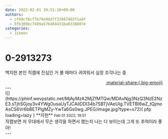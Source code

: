 ```yaml
---
date: 2022-02-01 19:51:10+09:00
authors:
  - cf49cf8cf7b79e9dd7f33987403f1a8f
  - 5fb309bc7489a576484431ba8338807e
categories:
  - Jiheon
---
```


# 0-2913273

<div class="post-container" markdown="1">
<div class="content-container md-sidebar__scrollwrap" markdown="1">

백지헌 본인 직캠에 진심인 거 볼 때마다 귀여워서 심장 조각나는 중

</div>
</div>

<div style="text-align: right;" markdown="1">
<a href="https://weverse.io/fromis9/fanpost/0-2913273" style="text-align: right;">:material-share:{.big-emoji}</a>
</div>
---

<div class="comments-container md-sidebar__scrollwrap" markdown="1">
<div class="comment" markdown="1">
<div class='id-container' markdown="1">
![](https://phinf.wevpstatic.net/MjAyMzA2MjZfMTQw/MDAxNjg3NzQ3NzE2NzE3.sTjhSGjoy3v4YWgOusaUyTJCAiIDDI34b7SBTjVAeUIg.TVETBI6wZ_tQjmoAsCS6Vr6bBETPlgMZy-YwTa6Gs0wg.JPEG/image.jpg?type=s72){ pfp loading=lazy }
**<span class="artist">지헌</span>** <small>Feb 01 2022, 19:51</small><br>
</div>
<div class='comment-body' markdown="1">
직캠보면 저 무대에서 무슨 생각을 하면서 했는지 나는 다 보이는데 그게 또 추억이라 좋아!
</div>
</div>
</div>
---
